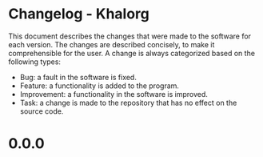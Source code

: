 # Changelog - Khalorg
This document describes the changes that were made to the software for each
version. The changes are described concisely, to make it comprehensible for the
user. A change is always categorized based on the following types:
- Bug: a fault in the software is fixed.
- Feature: a functionality is added to the program.
- Improvement: a functionality in the software is improved.
- Task: a change is made to the repository that has no effect on the source
code.

# 0.0.0
